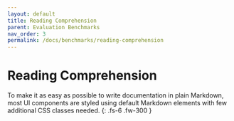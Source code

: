 ```yaml
---
layout: default
title: Reading Comprehension 
parent: Evaluation Benchmarks
nav_order: 3
permalink: /docs/benchmarks/reading-comprehension
---
```


# Reading Comprehension 

To make it as easy as possible to write documentation in plain Markdown, most UI components are styled using default Markdown elements with few additional CSS classes needed.
{: .fs-6 .fw-300 }

